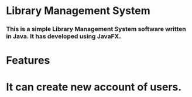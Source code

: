 # Library Management System

### This is a simple Library Management System software written in Java. It has developed using JavaFX.
#
#
#


# Features

# It can create new account of users.
